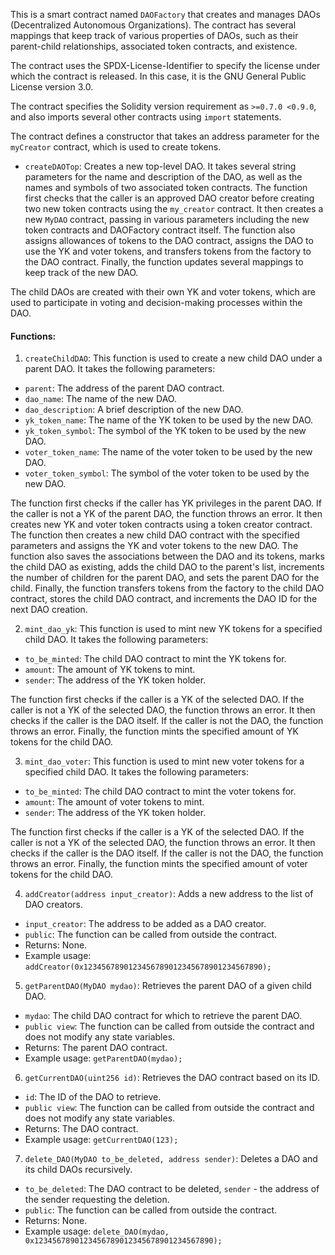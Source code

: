 This is a smart contract named `DAOFactory` that creates and manages DAOs (Decentralized Autonomous Organizations). The contract has several mappings that keep track of various properties of DAOs, such as their parent-child relationships, associated token contracts, and existence.

The contract uses the SPDX-License-Identifier to specify the license under which the contract is released. In this case, it is the GNU General Public License version 3.0.

The contract specifies the Solidity version requirement as `>=0.7.0 <0.9.0`, and also imports several other contracts using `import` statements.

The contract defines a constructor that takes an address parameter for the `myCreator` contract, which is used to create tokens.

- `createDAOTop`: Creates a new top-level DAO. It takes several string parameters for the name and description of the DAO, as well as the names and symbols of two associated token contracts. The function first checks that the caller is an approved DAO creator before creating two new token contracts using the `my_creator` contract. It then creates a new `MyDAO` contract, passing in various parameters including the new token contracts and DAOFactory contract itself. The function also assigns allowances of tokens to the DAO contract, assigns the DAO to use the YK and voter tokens, and transfers tokens from the factory to the DAO contract. Finally, the function updates several mappings to keep track of the new DAO.

The child DAOs are created with their own YK and voter tokens, which are used to participate in voting and decision-making processes within the DAO.

#### Functions:

1. `createChildDAO`: This function is used to create a new child DAO under a parent DAO. It takes the following parameters:

- `parent`: The address of the parent DAO contract.
- `dao_name`: The name of the new DAO.
- `dao_description`: A brief description of the new DAO.
- `yk_token_name`: The name of the YK token to be used by the new DAO.
- `yk_token_symbol`: The symbol of the YK token to be used by the new DAO.
- `voter_token_name`: The name of the voter token to be used by the new DAO.
- `voter_token_symbol`: The symbol of the voter token to be used by the new DAO.

The function first checks if the caller has YK privileges in the parent DAO. If the caller is not a YK of the parent DAO, the function throws an error. It then creates new YK and voter token contracts using a token creator contract. The function then creates a new child DAO contract with the specified parameters and assigns the YK and voter tokens to the new DAO. The function also saves the associations between the DAO and its tokens, marks the child DAO as existing, adds the child DAO to the parent's list, increments the number of children for the parent DAO, and sets the parent DAO for the child. Finally, the function transfers tokens from the factory to the child DAO contract, stores the child DAO contract, and increments the DAO ID for the next DAO creation.

2. `mint_dao_yk`: This function is used to mint new YK tokens for a specified child DAO. It takes the following parameters:

- `to_be_minted`: The child DAO contract to mint the YK tokens for.
- `amount`: The amount of YK tokens to mint.
- `sender`: The address of the YK token holder.

The function first checks if the caller is a YK of the selected DAO. If the caller is not a YK of the selected DAO, the function throws an error. It then checks if the caller is the DAO itself. If the caller is not the DAO, the function throws an error. Finally, the function mints the specified amount of YK tokens for the child DAO.

3. `mint_dao_voter`: This function is used to mint new voter tokens for a specified child DAO. It takes the following parameters:

- `to_be_minted`: The child DAO contract to mint the voter tokens for.
- `amount`: The amount of voter tokens to mint.
- `sender`: The address of the YK token holder.

The function first checks if the caller is a YK of the selected DAO. If the caller is not a YK of the selected DAO, the function throws an error. It then checks if the caller is the DAO itself. If the caller is not the DAO, the function throws an error. Finally, the function mints the specified amount of voter tokens for the child DAO.

4. `addCreator(address input_creator)`: Adds a new address to the list of DAO creators.

- `input_creator`: The address to be added as a DAO creator.
- `public`: The function can be called from outside the contract.
- Returns: None.
- Example usage: `addCreator(0x1234567890123456789012345678901234567890);`

5. `getParentDAO(MyDAO mydao)`: Retrieves the parent DAO of a given child DAO.

- `mydao`: The child DAO contract for which to retrieve the parent DAO.
- `public view`: The function can be called from outside the contract and does not modify any state variables.
- Returns: The parent DAO contract.
- Example usage: `getParentDAO(mydao);`

6. `getCurrentDAO(uint256 id)`: Retrieves the DAO contract based on its ID.

- `id`: The ID of the DAO to retrieve.
- `public view`: The function can be called from outside the contract and does not modify any state variables.
- Returns: The DAO contract.
- Example usage: `getCurrentDAO(123);`

7. `delete_DAO(MyDAO to_be_deleted, address sender)`: Deletes a DAO and its child DAOs recursively.

- `to_be_deleted`: The DAO contract to be deleted, `sender` - the address of the sender requesting the deletion.
- `public`: The function can be called from outside the contract.
- Returns: None.
- Example usage: `delete_DAO(mydao, 0x1234567890123456789012345678901234567890);`

